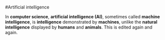 #Artificial intelligence



In **computer science**, **artificial intelligence (AI)**, sometimes called **machine intelligence**, is **intelligence** demonstrated by **machines**, unlike the **natural intelligence** displayed by **humans** and **animals**. This is edited again and again.
